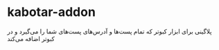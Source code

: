 # kabotar-addon

پلاگینی برای ابزار کبوتر که تمام پست‌ها و آدرس‌های پست‌های شما را می‌گیرد و در کبوتر اضافه می‌کند